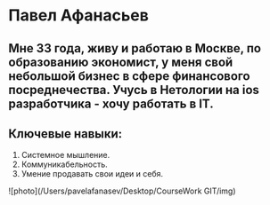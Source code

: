 # Павел Афанасьев

## Мне 33 года, живу и работаю в Москве, по образованию экономист, у меня свой небольшой бизнес в сфере финансового посреднечества. Учусь в Нетологии на ios разработчика - хочу работать в  IT.

## Ключевые навыки:
1. Системное мышление.
2. Коммуникабельность.
3. Умение продавать свои идеи и себя.

![photo](/Users/pavelafanasev/Desktop/CourseWork GIT/img)
